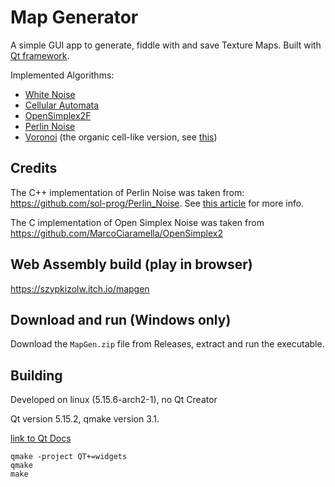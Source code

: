 # Map Generator

A simple GUI app to generate, fiddle with and save Texture Maps.
Built with [Qt framework](https://qt.io).

Implemented Algorithms:

- [White Noise](https://en.wikipedia.org/wiki/White_noise)
- [Cellular Automata](https://en.wikipedia.org/wiki/Cellular_automaton)
- [OpenSimplex2F](https://en.wikipedia.org/wiki/OpenSimplex_noise)
- [Perlin Noise](https://en.wikipedia.org/wiki/Perlin_noise)
- [Voronoi](https://en.wikipedia.org/wiki/Voronoi_diagram) (the organic cell-like version, see [this](https://docs.blender.org/manual/en/latest/_images/render_shader-nodes_textures_voronoi_smoothness-distance-zero.png))

## Credits

The C++ implementation of Perlin Noise was taken from: https://github.com/sol-prog/Perlin_Noise.
See [this article](https://solarianprogrammer.com/2012/07/18/perlin-noise-cpp-11/) for more info.

The C implementation of Open Simplex Noise was taken from https://github.com/MarcoCiaramella/OpenSimplex2

## Web Assembly build (play in browser)

https://szypkizolw.itch.io/mapgen

## Download and run (Windows only)

Download the `MapGen.zip` file from Releases, extract and run the executable.

## Building

Developed on linux (5.15.6-arch2-1), no Qt Creator

Qt version 5.15.2, qmake version 3.1.

[link to Qt Docs](https://doc.qt.io/qt-5.15/gettingstarted.html)

```
qmake -project QT+=widgets
qmake
make
```
